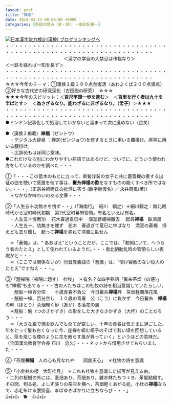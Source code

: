```yaml
---
layout: post
title: "禅榻"
date: 2018-03-24 00:00:00 +0900
categories: [熟語の読み（音・訓）　－個別記事－]
---
```


[![](/syuusyuu9701/assets/images/禅榻-br_c_3028_1.gif)](http://blog.with2.net/link.php?1659096:3028 "日本漢字能力検定(漢検) ブログランキングへ")[日本漢字能力検定(漢検) ブログランキングへ](http://blog.with2.net/link.php?1659096:3028)  
・・・・・・・・・・・・・・・・・・・・・・・・・・・・・・・・・・・・・・・・・・・・・・・・・・・・・・・・・・・・・・・・・・・・・  
　　　　　　　　　　　　　＜漢字の学習の大禁忌は作輟なり＞　　　　　　　　　＜一跌を経れば一知を長ず＞  
・・・・・・・・・・・・・・・・・・・・・・・・・・・・・・・・・・・・・・・・・・・・・・・・・・・・・・・・・・・・・・・・・・・・・  
☆☆☆今年のテーマ：①漢検１級１９０点台復活（あわよくば２００点満点）　②好きな古代史の研究深化（古田説の研究）　☆☆☆  
★★★今年のスピリット：＜**百尺竿頭一歩を進む**＞　＜**百里を行く者は九十を半ばとす**＞　＜**為さざるなり。能わざるに非ざるなり。（孟子）**＞★★★  
・・・・・・・・・・・・・・・・・・・・・・・・・・・・・・・・・・・・・・・・・・・・・・・・・・・・・・・・・・・・・・・・・・・・・  
●ドンドン記事化して処理していかないと溜まって次に進めない（苦笑）  
  
●（漢検２掲載）**禅榻**（ゼントウ）  
　・デジタル大辞泉 ：禅定(ゼンジョウ)を修するときに用いる腰掛け。座禅に用いる腰掛け。  
　・広辞苑もほぼ同じ意味。  
●これだけなら別にわかりやすい熟語ではあるけど、ついでに、どういう使われ方をしているのかを調べた・・・  
  
①「・・・この苗木のもとに立って、断髪洋装の女子と共に蓄音機の奏する出征の曲を聴いて感激を催す事は、**鬢糸禅榻の歎**をなすものの能くすべき所ではない。・・・」（正宗谷崎両氏の批評に答う (新字新仮名) ／ 永井荷風(著)）  
　＊なかなか味わいのある文章・・・  
  
②「人生五十功無きを愧ず・・」（「海南行」　細川　頼之）＊細川頼之：南北朝時代から室町時代初期　第2代室町幕府管領。有名といえば有名。  
　・人生五十愧無功　 花木春過夏已中　 満室蒼蠅掃難去　 起尋**禅榻**　臥清風  
　・人生五十、功無きを愧ず　花木　春過ぎて夏已に中ばなり　満室の蒼蠅　掃えども去り難し　起って**禅榻**を尋ねて清風に臥せん  
  
　＊「蒼蠅」は、“ あおばえ”ということだが、ここでは、「君側にいて、へつらう者のたとえ」として使われているようだ。・・・南北朝動乱時の管領らしい表現かと・・・  
　＊（ここでは関係ないが）同音異義語の「蒼鷹」は、“情け容赦のない役人のたとえ”ですねえ・・・。  
  
③「題禅院（禅院に題す）　杜牧」　＊有名？な四字熟語「鬢糸茶烟（の感）」も“禅榻”も出てる・・・古の人たちはこの杜牧の詩を相当意識していたらしい。  
　　觥船一棹百分空　　十歳青春不負公　今日鬢糸**禅榻**畔　茶烟軽颺落花風  
　・觥船一棹、百分空し　１０歳の青春　公（こう）に負かず　今日鬢糸　**禅榻**の畔（ほとり）茶烟軽く魲（あが）る落花の風  
　＊觥船：觥（つのさかずき）の形をした大きなさかずき（大杯）のことだろう・・・  
　＊「大きな盃で酒を飲んでも全てが空しい。十年の青春は気ままに過ごした。年をとって髪も白くなった今、座禅を組む椅子のそばで若い頃を回想していると、茶を焙じる煙のように花を散らす風が昇っていく」というほどの意味だ。 （全国漢文教育学会長 石川　忠久）・・・ネットから借用させてもらいました・・・  
  
④「茶煙**禅榻**　人の心も月なれや　　岡倉天心」　＊杜牧の詩を意識  
  
⑤「小金井の櫻　大町桂月」　＊これも杜牧を意識した描写が見える由。  
・二列の桜樹の外には、麦畑あり、茶畑あり。雜木林たちつゞき、茅屋點綴す。その間、到る処、よしず張りの茶店を構へ、茶烟軽くあがる処、小杜の**禅榻**ならで、赤毛布ける腰掛臺、まばゆきばかりに立ちならび・・・」  
👍👍👍　🐕　👍👍👍